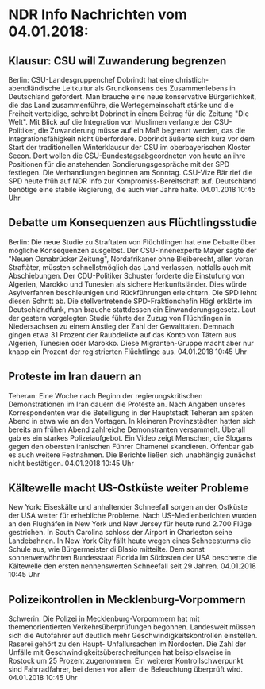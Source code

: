 # NDR Info Nachrichten vom 04.01.2018:


## Klausur: CSU will Zuwanderung begrenzen
Berlin:      CSU-Landesgruppenchef Dobrindt hat eine christlich-abendländische Leitkultur als Grundkonsens des Zusammenlebens in Deutschland gefordert. Man brauche eine neue konservative Bürgerlichkeit, die das Land zusammenführe, die Wertegemeinschaft stärke und die Freiheit verteidige, schreibt Dobrindt in einem Beitrag für die Zeitung "Die Welt". Mit Blick auf die Integration von Muslimen verlangte der CSU-Politiker, die Zuwanderung müsse auf ein Maß begrenzt werden, das die Integrationsfähigkeit nicht überfordere. Dobrindt äußerte sich kurz vor dem Start der traditionellen Winterklausur der CSU im oberbayerischen Kloster Seeon. Dort wollen die CSU-Bundestagsabgeordneten von heute an ihre Positionen für die anstehenden Sondierungsgespräche mit der SPD festlegen. Die Verhandlungen beginnen am Sonntag. CSU-Vize Bär rief die SPD heute früh auf NDR Info zur Kompromiss-Bereitschaft auf. Deutschland benötige eine stabile Regierung, die auch vier Jahre halte. 04.01.2018 10:45 Uhr 

## Debatte um Konsequenzen aus Flüchtlingsstudie
Berlin:      Die neue Studie zu Straftaten von Flüchtlingen hat eine Debatte über mögliche Konsequenzen ausgelöst. Der CSU-Innenexperte Mayer sagte der "Neuen Osnabrücker Zeitung", Nordafrikaner ohne Bleiberecht, allen voran Straftäter, müssten schnellstmöglich das Land verlassen, notfalls auch mit Abschiebungen. Der CDU-Politiker Schuster forderte die Einstufung von Algerien, Marokko und Tunesien als sichere Herkunftsländer. Dies würde Asylverfahren beschleunigen und Rückführungen erleichtern. Die SPD lehnt diesen Schritt ab. Die stellvertretende SPD-Fraktionchefin Högl erklärte im Deutschlandfunk, man brauche stattdessen ein Einwanderungsgesetz. Laut der gestern vorgelegten Studie führte der Zuzug von Flüchtlingen in Niedersachsen zu einem Anstieg der Zahl der Gewalttaten. Demnach gingen etwa 31 Prozent der Raubdelikte auf das Konto von Tätern aus Algerien, Tunesien oder Marokko. Diese Migranten-Gruppe macht aber nur knapp ein Prozent der registrierten Flüchtlinge aus. 04.01.2018 10:45 Uhr 

## Proteste im Iran dauern an
Teheran: Eine Woche nach Beginn der regierungskritischen Demonstrationen im Iran dauern die Proteste an. Nach Angaben unseres Korrespondenten war die Beteiligung in der Hauptstadt Teheran am späten Abend in etwa wie an den Vortagen. In kleineren Provinzstädten hatten sich bereits am frühen Abend zahlreiche Demonstranten versammelt. Überall gab es ein starkes Polizeiaufgebot. Ein Video zeigt Menschen, die Slogans gegen den obersten iranischen Führer Chamenei skandieren. Offenbar gab es auch weitere Festnahmen. Die Berichte ließen sich unabhängig zunächst nicht bestätigen. 04.01.2018 10:45 Uhr 

## Kältewelle macht US-Ostküste weiter Probleme
New York:    Eiseskälte und anhaltender Schneefall sorgen an der Ostküste der USA weiter für erhebliche Probleme. Nach US-Medienberichten wurden an den Flughäfen in New York und New Jersey für heute rund 2.700 Flüge gestrichen. In South Carolina schloss der Airport in Charleston seine Landebahnen. In New York City fällt heute wegen eines Schneesturms die Schule aus, wie Bürgermeister di Blasio mitteilte. Dem sonst sonnenverwöhnten Bundesstaat Florida im Südosten der USA bescherte die Kältewelle den ersten nennenswerten Schneefall seit 29 Jahren. 04.01.2018 10:45 Uhr 

## Polizeikontrollen in Mecklenburg-Vorpommern
Schwerin: Die Polizei in Mecklenburg-Vorpommern hat mit themenorientierten Verkehrsüberprüfungen begonnen. Landesweit müssen sich die Autofahrer auf deutlich mehr Geschwindigkeitskontrollen einstellen. Raserei gehört zu den Haupt- Unfallursachen im Nordosten. Die Zahl der Unfälle mit Geschwindigkeitsüberschreitungen hat beispielsweise in Rostock um 25 Prozent zugenommen. Ein weiterer Kontrollschwerpunkt sind Fahrradfahrer, bei denen vor allem die Beleuchtung überprüft wird. 04.01.2018 10:45 Uhr 
